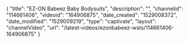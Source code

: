 {
    "title": "EZ-ON Babeez Baby Bodysuits",
    "description": "",
    "channelid": "114661406",
    "videoid": "164906875",
    "date_created": "1529008372",
    "date_modified": "1529009219",
    "type": "captivate",
    "layout": "channelVideo",
    "url": "\/latest-videos\/ezonbabeez-wsts\/114661406-164906875"
}